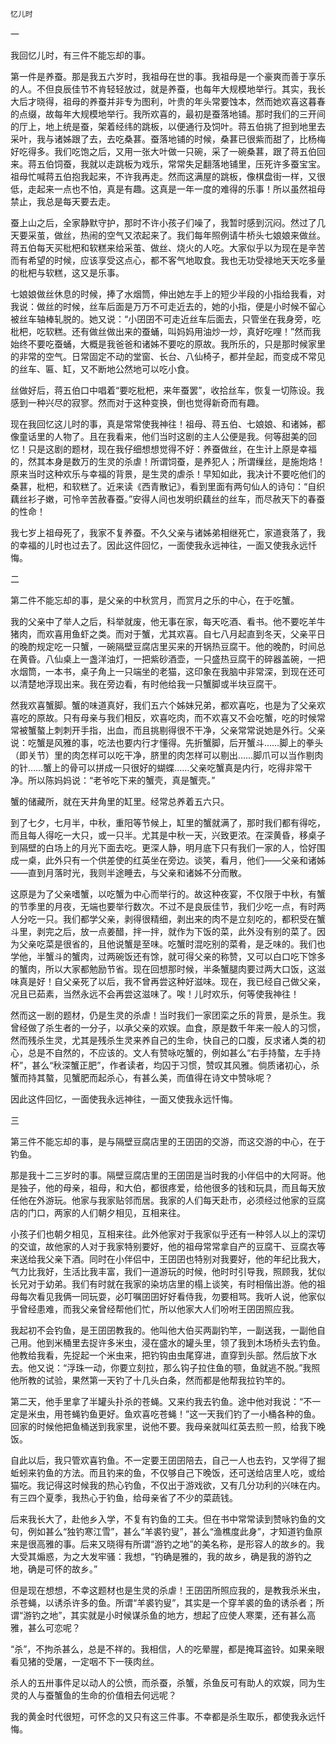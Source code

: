     忆儿时 

   一

   我回忆儿时，有三件不能忘却的事。

   第一件是养蚕。那是我五六岁时，我祖母在世的事。我祖母是一个豪爽而善于享乐的人。不但良辰佳节不肯轻轻放过，就是养蚕，也每年大规模地举行。其实，我长大后才晓得，祖母的养蚕并非专为图利，叶贵的年头常要蚀本，然而她欢喜这暮春的点缀，故每年大规模地举行。我所欢喜的，最初是蚕落地铺。那时我们的三开间的厅上，地上统是蚕，架着经纬的跳板，以便通行及饲叶。蒋五伯挑了担到地里去采叶，我与诸姊跟了去，去吃桑葚。蚕落地铺的时候，桑葚已很紫而甜了，比杨梅好吃得多。我们吃饱之后，又用一张大叶做一只碗，采了一碗桑葚，跟了蒋五伯回来。蒋五伯饲蚕，我就以走跳板为戏乐，常常失足翻落地铺里，压死许多蚕宝宝。祖母忙喊蒋五伯抱我起来，不许我再走。然而这满屋的跳板，像棋盘街一样，又很低，走起来一点也不怕，真是有趣。这真是一年一度的难得的乐事！所以虽然祖母禁止，我总是每天要去走。

   蚕上山之后，全家静默守护，那时不许小孩子们噪了，我暂时感到沉闷。然过了几天要采茧，做丝，热闹的空气又浓起来了。我们每年照例请牛桥头七娘娘来做丝。蒋五伯每天买枇杷和软糕来给采茧、做丝、烧火的人吃。大家似乎以为现在是辛苦而有希望的时候，应该享受这点心，都不客气地取食。我也无功受禄地天天吃多量的枇杷与软糕，这又是乐事。

   七娘娘做丝休息的时候，捧了水烟筒，伸出她左手上的短少半段的小指给我看，对我说：做丝的时候，丝车后面是万万不可走近去的，她的小指，便是小时候不留心被丝车轴棒轧脱的。她又说：“小囝囝不可走近丝车后面去，只管坐在我身旁，吃枇杷，吃软糕。还有做丝做出来的蚕蛹，叫妈妈用油炒一炒，真好吃哩！”然而我始终不要吃蚕蛹，大概是我爸爸和诸姊不要吃的原故。我所乐的，只是那时候家里的非常的空气。日常固定不动的堂窗、长台、八仙椅子，都并垒起，而变成不常见的丝车、匾、缸，又不断地公然地可以吃小食。

   丝做好后，蒋五伯口中唱着“要吃枇杷，来年蚕罢”，收拾丝车，恢复一切陈设。我感到一种兴尽的寂寥。然而对于这种变换，倒也觉得新奇而有趣。

   现在我回忆这儿时的事，真是常常使我神往！祖母、蒋五伯、七娘娘、和诸姊，都像童话里的人物了。且在我看来，他们当时这剧的主人公便是我。何等甜美的回忆！只是这剧的题材，现在我仔细想想觉得不好：养蚕做丝，在生计上原是幸福的，然其本身是数万的生灵的杀虐！所谓饲蚕，是养犯人；所谓缫丝，是施炮烙！原来当时这种欢乐与幸福的背景，是生灵的虐杀！早知如此，我决计不要吃他们的桑葚，枇杷，和软糕了。近来读《西青散记》，看到里面有两句仙人的诗句：“自织藕丝衫子嫩，可怜辛苦赦春蚕。”安得人间也发明织藕丝的丝车，而尽赦天下的春蚕的性命！

   我七岁上祖母死了，我家不复养蚕。不久父亲与诸姊弟相继死亡，家道衰落了，我的幸福的儿时也过去了。因此这件回忆，一面使我永远神往，一面又使我永远忏悔。

   二

   第二件不能忘却的事，是父亲的中秋赏月，而赏月之乐的中心，在于吃蟹。

   我的父亲中了举人之后，科举就废，他无事在家，每天吃酒、看书。他不要吃羊牛猪肉，而欢喜用鱼虾之类。而对于蟹，尤其欢喜。自七八月起直到冬天，父亲平日的晚酌规定吃一只蟹，一碗隔壁豆腐店里买来的开锅热豆腐干。他的晚酌，时间总在黄昏。八仙桌上一盏洋油灯，一把紫砂酒壶，一只盛热豆腐干的碎器盖碗，一把水烟筒，一本书，桌子角上一只端坐的老猫，这印象在我脑中非常深，到现在还可以清楚地浮现出来。我在旁边看，有时他给我一只蟹脚或半块豆腐干。

   然我欢喜蟹脚。蟹的味道真好，我们五六个姊妹兄弟，都欢喜吃，也是为了父亲欢喜吃的原故。只有母亲与我们相反，欢喜吃肉，而不欢喜又不会吃蟹，吃的时候常常被蟹螯上刺刺开手指，出血，而且挑剔得很不干净，父亲常常说她是外行。父亲说：吃蟹是风雅的事，吃法也要内行才懂得。先折蟹脚，后开蟹斗……脚上的拳头（即关节）里的肉怎样可以吃干净，脐里的肉怎样可以剔出……脚爪可以当作剔肉的针……蟹上的骨可以拼成一只很好的蝴蝶……父亲吃蟹真是内行，吃得非常干净。所以陈妈妈说：“老爷吃下来的蟹壳，真是蟹壳。”

   蟹的储藏所，就在天井角里的缸里。经常总养着五六只。

   到了七夕，七月半，中秋，重阳等节候上，缸里的蟹就满了，那时我们都有得吃，而且每人得吃一大只，或一只半。尤其是中秋一天，兴致更浓。在深黄昏，移桌子到隔壁的白场上的月光下面去吃。更深人静，明月底下只有我们一家的人，恰好围成一桌，此外只有一个供差使的红英坐在旁边。谈笑，看月，他们——父亲和诸姊——直到月落时光，我则半途睡去，与父亲和诸姊不分而散。

   这原是为了父亲嗜蟹，以吃蟹为中心而举行的。故这种夜宴，不仅限于中秋，有蟹的节季里的月夜，无端也要举行数次。不过不是良辰佳节，我们少吃一点，有时两人分吃一只。我们都学父亲，剥得很精细，剥出来的肉不是立刻吃的，都积受在蟹斗里，剥完之后，放一点姜醋，拌一拌，就作为下饭的菜，此外没有别的菜了。因为父亲吃菜是很省的，且他说蟹是至味。吃蟹时混吃别的菜肴，是乏味的。我们也学他，半蟹斗的蟹肉，过两碗饭还有馀，就可得父亲的称赞，又可以白口吃下馀多的蟹肉，所以大家都勉励节省。现在回想那时候，半条蟹腿肉要过两大口饭，这滋味真是好！自父亲死了以后，我不曾再尝这种好滋味。现在，我已经自己做父亲，况且已茹素，当然永远不会再尝这滋味了。唉！儿时欢乐，何等使我神往！

   然而这一剧的题材，仍是生灵的杀虐！当时我们一家团栾之乐的背景，是杀生。我曾经做了杀生者的一分子，以承父亲的欢娱。血食，原是数千年来一般人的习惯，然而残杀生灵，尤其是残杀生灵来养自己的生命，快自己的口腹，反求诸人类的初心，总是不自然的，不应该的。文人有赞咏吃蟹的，例如甚么“右手持螯，左手持杯”，甚么“秋深蟹正肥”，作者读者，均囚于习惯，赞叹其风雅。倘质诸初心，杀蟹而持其螯，见蟹肥而起杀心，有甚么美，而值得在诗文中赞咏呢？

   因此这件回忆，一面使我永远神往，一面又使我永远忏悔。

   三

   第三件不能忘却的事，是与隔壁豆腐店里的王囝囝的交游，而这交游的中心，在于钓鱼。

   那是我十二三岁时的事。隔壁豆腐店里的王囝囝是当时我的小伴侣中的大阿哥。他是独子，他的母亲，祖母，和大伯，都很疼爱，给他很多的钱和玩具，而且每天放任他在外游玩。他家与我家贴邻而居。我家的人们每天赴市，必须经过他家的豆腐店的门口，两家的人们朝夕相见，互相来往。

   小孩子们也朝夕相见，互相来往。此外他家对于我家似乎还有一种邻人以上的深切的交谊，故他家的人对于我家特别要好，他的祖母常常拿自产的豆腐干、豆腐衣等来送给我父亲下酒。同时在小伴侣中，王囝囝也特别对我要好，他的年纪比我大，气力比我好，生活比我丰富，我们一道游玩的时候，他时时引导我，照顾我，犹似长兄对于幼弟。我们有时就在我家的染坊店里的榻上谈笑，有时相偕出游。他的祖母每次看见我俩一同玩耍，必叮嘱囝囝好好看侍我，勿要相骂。我听人说，他家似乎曾经患难，而我父亲曾经帮他们忙，所以他家大人们吩咐王囝囝照应我。

   我起初不会钓鱼，是王囝囝教我的。他叫他大伯买两副钓竿，一副送我，一副他自己用。他到米桶里去捉许多米虫，浸在盛水的罐头里，领了我到木场桥头去钓鱼。他教给我看，先捉起一个米虫来，把钓钩由虫尾穿进，直穿到头部。然后放下水去。他又说：“浮珠一动，你要立刻拉，那么钩子拉住鱼的颚，鱼就逃不脱。”我照他所教的试验，果然第一天钓了十几头白条，然而都是他帮我拉钓竿的。

   第二天，他手里拿了半罐头扑杀的苍蝇。又来约我去钓鱼。途中他对我说：“不一定是米虫，用苍蝇钓鱼更好。鱼欢喜吃苍蝇！”这一天我们钓了一小桶各种的鱼。回家的时候他把鱼桶送到我家里，说他不要。我母亲就叫红英去煎一煎，给我下晚饭。

   自此以后，我只管欢喜钓鱼。不一定要王囝囝陪去，自己一人也去钓，又学得了掘蚯蚓来钓鱼的方法。而且钓来的鱼，不仅够自己下晚饭，还可送给店里人吃，或给猫吃。我记得这时候我的热心钓鱼，不仅出于游戏欲，又有几分功利的兴味在内。有三四个夏季，我热心于钓鱼，给母亲省了不少的菜蔬钱。

   后来我长大了，赴他乡入学，不复有钓鱼的工夫。但在书中常常读到赞咏钓鱼的文句，例如甚么“独钓寒江雪”，甚么“羊裘钓叟”，甚么“渔樵度此身”，才知道钓鱼原来是很高雅的事。后来又晓得有所谓“游钓之地”的美名称，是形容人的故乡的。我大受其煽惑，为之大发牢骚：我想，“钓确是雅的，我的故乡，确是我的游钓之地，确是可怀的故乡。”

   但是现在想想，不幸这题材也是生灵的杀虐！王囝囝所照应我的，是教我杀米虫，杀苍蝇，以诱杀许多的鱼。所谓“羊裘钓叟”，其实是一个穿羊裘的鱼的诱杀者；所谓“游钓之地”，其实就是小时候谋杀鱼的地方，想起了应使人寒栗，还有甚么高雅，甚么可恋呢？

   “杀”，不拘杀甚么，总是不祥的。我相信，人的吃晕腥，都是掩耳盗铃。如果亲眼看见猪的受屠，一定咽不下一筷肉丝。

   杀人的五卅事件足以动人的公愤，而杀蚕，杀蟹，杀鱼反可有助人的欢娱，同为生灵的人与蚕蟹鱼的生命的价值相去何远呢？

   我的黄金时代很短，可怀念的又只有这三件事。不幸都是杀生取乐，都使我永远忏悔。

